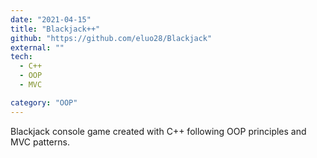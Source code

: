 ```yaml
---
date: "2021-04-15"
title: "Blackjack++"
github: "https://github.com/eluo28/Blackjack"
external: ""
tech:
  - C++
  - OOP
  - MVC

category: "OOP"
---
```


Blackjack console game created with C++ following OOP principles and MVC patterns.

